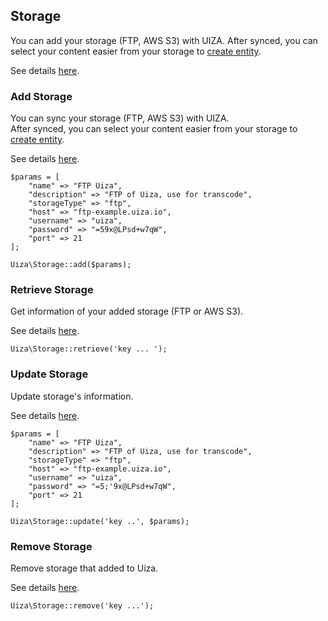 ## Storage
You can add your storage (FTP, AWS S3) with UIZA.
After synced, you can select your content easier from your storage to [create entity](http://dev-ap-southeast-1-api.uizadev.io/docs/#api-Media-create_entity).

See details [here](http://dev-ap-southeast-1-api.uizadev.io/docs/#api-Media_Storage).

### Add Storage
You can sync your storage (FTP, AWS S3) with UIZA.\
After synced, you can select your content easier from your storage to [create entity](http://dev-ap-southeast-1-api.uizadev.io/docs/#api-Media-create_entity).

See details [here](http://dev-ap-southeast-1-api.uizadev.io/docs/#api-Media_Storage-create_storage).

````
$params = [
    "name" => "FTP Uiza",
    "description" => "FTP of Uiza, use for transcode",
    "storageType" => "ftp",
    "host" => "ftp-example.uiza.io",
    "username" => "uiza",
    "password" => "=59x@LPsd+w7qW",
    "port" => 21
];

Uiza\Storage::add($params);
````

### Retrieve Storage
Get information of your added storage (FTP or AWS S3).

See details [here](http://dev-ap-southeast-1-api.uizadev.io/docs/#api-Media_Storage-list_storage).

````
Uiza\Storage::retrieve('key ... ');
````

### Update Storage
Update storage's information.

See details [here](http://dev-ap-southeast-1-api.uizadev.io/docs/#api-Media_Storage-update_storage).

````
$params = [
    "name" => "FTP Uiza",
    "description" => "FTP of Uiza, use for transcode",
    "storageType" => "ftp",
    "host" => "ftp-example.uiza.io",
    "username" => "uiza",
    "password" => "=5;'9x@LPsd+w7qW",
    "port" => 21
];

Uiza\Storage::update('key ..', $params);
````

### Remove Storage
Remove storage that added to Uiza.

See details [here](http://dev-ap-southeast-1-api.uizadev.io/docs/#api-Media_Storage-delete_storage).

````
Uiza\Storage::remove('key ...');
````
